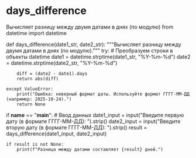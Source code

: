 # days_difference
Вычисляет разницу между двумя датами в днях (по модулю)
from datetime import datetime

def days_difference(date1_str, date2_str):
    """Вычисляет разницу между двумя датами в днях (по модулю)."""
    try:
        # Преобразуем строки в объекты datetime
        date1 = datetime.strptime(date1_str, "%Y-%m-%d")
        date2 = datetime.strptime(date2_str, "%Y-%m-%d")

        diff = (date2 - date1).days
        return abs(diff)

    except ValueError:
        print("Ошибка: неверный формат даты. Используйте формат ГГГГ-ММ-ДД (например: 2025-10-24).")
        return None


if __name__ == "__main__":
    # Ввод данных
    date1_input = input("Введите первую дату (в формате ГГГГ-ММ-ДД): ").strip()
    date2_input = input("Введите вторую дату (в формате ГГГГ-ММ-ДД): ").strip()
    result = days_difference(date1_input, date2_input)

    if result is not None:
        print(f"Разница между датами составляет {result} дней.")
